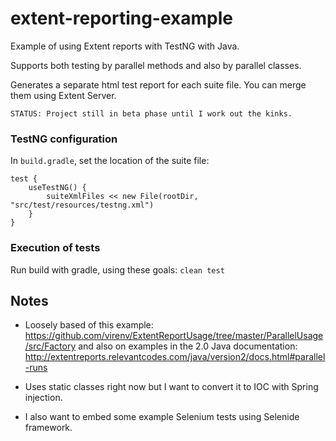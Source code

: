 # extent-reporting-example

Example of using Extent reports with TestNG with Java.

Supports both testing by parallel methods and also by parallel classes.

Generates a separate html test report for each suite file.  You can merge them using Extent Server.

    STATUS: Project still in beta phase until I work out the kinks.

### TestNG configuration

In `build.gradle`, set the location of the suite file:

    test {
        useTestNG() {
            suiteXmlFiles << new File(rootDir, "src/test/resources/testng.xml")
        }
    }

### Execution of tests

Run build with gradle, using these goals: `clean test`

## Notes

- Loosely based of this example: https://github.com/virenv/ExtentReportUsage/tree/master/ParallelUsage/src/Factory and also on examples in the 2.0 Java documentation: http://extentreports.relevantcodes.com/java/version2/docs.html#parallel-runs

- Uses static classes right now but I want to convert it to IOC with Spring injection.

- I also want to embed some example Selenium tests using Selenide framework.
